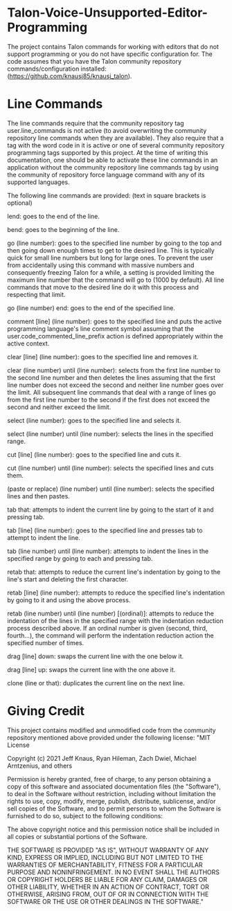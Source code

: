 # Talon-Voice-Unsupported-Editor-Programming
The project contains Talon commands for working with editors that do not support programming or you do not have specific configuration for. The code assumes that you have the Talon community repository commands/configuration installed: (https://github.com/knausj85/knausj_talon).

# Line Commands

The line commands require that the community repository tag user.line_commands is not active (to avoid overwriting the community repository line commands when they are available). They also require that a tag with the word code in it is active or one of several community repository programming tags supported by this project. At the time of writing this documentation, one should be able to activate these line commands in an application without the community repository line commands tag by using the community of repository force language command with any of its supported languages.

The following line commands are provided: (text in square brackets is optional)

lend: goes to the end of the line.

bend: goes to the beginning of the line.

go (line number): goes to the specified line number by going to the top and then going down enough times to get to the desired line. This is typically quick for small line numbers but long for large ones. To prevent the user from accidentally using this command with massive numbers and consequently freezing Talon for a while, a setting is provided limiting the maximum line number that the command will go to (1000 by default). All line commands that move to the desired line do it with this process and respecting that limit.

go (line number) end: goes to the end of the specified line.

comment [line] (line number): goes to the specified line and puts the active programming language's line comment symbol assuming that the user.code_commented_line_prefix action is defined appropriately within the active context.

clear [line] (line number): goes to the specified line and removes it.

clear (line number) until (line number): selects from the first line number to the second line number and then deletes the lines assuming that the first line number does not exceed the second and neither line number goes over the limit. All subsequent line commands that deal with a range of lines go from the first line number to the second if the first does not exceed the second and neither exceed the limit.

select (line number): goes to the specified line and selects it.

select (line number) until (line number): selects the lines in the specified range.

cut [line] (line number): goes to the specified line and cuts it.

cut (line number) until (line number): selects the specified lines and cuts them.

(paste or replace) (line number) until (line number): selects the specified lines and then pastes.
  
tab that: attempts to indent the current line by going to the start of it and pressing tab.

tab [line] (line number): goes to the specified line and presses tab to attempt to indent the line.

tab (line number) until (line number): attempts to indent the lines in the specified range by going to each and pressing tab.

retab that: attempts to reduce the current line's indentation by going to the line's start and deleting the first character.

retab [line] (line number): attempts to reduce the specified line's indentation by going to it and using the above process.

retab (line number) until (line number) [(ordinal)]: attempts to reduce the indentation of the lines in the specified range with the indentation reduction process described above. If an ordinal number is given (second, third, fourth...), the command will perform the indentation reduction action the specified number of times.

drag [line] down: swaps the current line with the one below it.

drag [line] up: swaps the current line with the one above it.

clone (line or that): duplicates the current line on the next line.

# Giving Credit
This project contains modified and unmodified code from the community repository mentioned above provided under the following license:
"MIT License

Copyright (c) 2021 Jeff Knaus, Ryan Hileman, Zach Dwiel, Michael Arntzenius, and others

Permission is hereby granted, free of charge, to any person obtaining a copy
of this software and associated documentation files (the "Software"), to deal
in the Software without restriction, including without limitation the rights
to use, copy, modify, merge, publish, distribute, sublicense, and/or sell
copies of the Software, and to permit persons to whom the Software is
furnished to do so, subject to the following conditions:

The above copyright notice and this permission notice shall be included in all
copies or substantial portions of the Software.

THE SOFTWARE IS PROVIDED "AS IS", WITHOUT WARRANTY OF ANY KIND, EXPRESS OR
IMPLIED, INCLUDING BUT NOT LIMITED TO THE WARRANTIES OF MERCHANTABILITY,
FITNESS FOR A PARTICULAR PURPOSE AND NONINFRINGEMENT. IN NO EVENT SHALL THE
AUTHORS OR COPYRIGHT HOLDERS BE LIABLE FOR ANY CLAIM, DAMAGES OR OTHER
LIABILITY, WHETHER IN AN ACTION OF CONTRACT, TORT OR OTHERWISE, ARISING FROM,
OUT OF OR IN CONNECTION WITH THE SOFTWARE OR THE USE OR OTHER DEALINGS IN THE
SOFTWARE."
